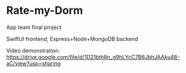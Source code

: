 # Rate-my-Dorm

App team final project

SwiftUI frontend, Express+Node+MongoDB backend

Video demonstration:
https://drive.google.com/file/d/1D21bth8n_g9hLYcC7B6JbhJAAku48-aC/view?usp=sharing
